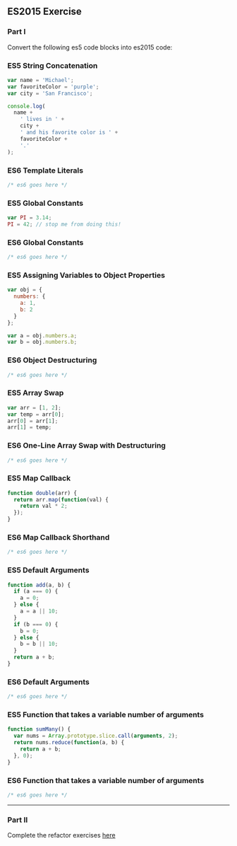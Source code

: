 ## ES2015 Exercise

### Part I

Convert the following es5 code blocks into es2015 code:

### ES5 String Concatenation

```javascript
var name = 'Michael';
var favoriteColor = 'purple';
var city = 'San Francisco';

console.log(
  name +
    ' lives in ' +
    city +
    ' and his favorite color is ' +
    favoriteColor +
    '.'
);
```

### ES6 Template Literals

```js
/* es6 goes here */
```

### ES5 Global Constants

```javascript
var PI = 3.14;
PI = 42; // stop me from doing this!
```

### ES6 Global Constants

```js
/* es6 goes here */
```

### ES5 Assigning Variables to Object Properties

```javascript
var obj = {
  numbers: {
    a: 1,
    b: 2
  }
};

var a = obj.numbers.a;
var b = obj.numbers.b;
```

### ES6 Object Destructuring

```js
/* es6 goes here */
```

### ES5 Array Swap

```javascript
var arr = [1, 2];
var temp = arr[0];
arr[0] = arr[1];
arr[1] = temp;
```

### ES6 One-Line Array Swap with Destructuring

```js
/* es6 goes here */
```

### ES5 Map Callback

```javascript
function double(arr) {
  return arr.map(function(val) {
    return val * 2;
  });
}
```

### ES6 Map Callback Shorthand

```js
/* es6 goes here */
```

### ES5 Default Arguments

```javascript
function add(a, b) {
  if (a === 0) {
    a = 0;
  } else {
    a = a || 10;
  }
  if (b === 0) {
    b = 0;
  } else {
    b = b || 10;
  }
  return a + b;
}
```

### ES6 Default Arguments

```js
/* es6 goes here */
```

### ES5 Function that takes a variable number of arguments

```javascript
function sumMany() {
  var nums = Array.prototype.slice.call(arguments, 2);
  return nums.reduce(function(a, b) {
    return a + b;
  }, 0);
}
```

### ES6 Function that takes a variable number of arguments

```js
/* es6 goes here */
```

---

### Part II

Complete the refactor exercises [here](https://github.com/rithmschool/guess-the-password-assignment)

